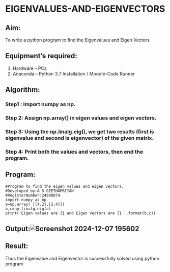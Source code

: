 # EIGENVALUES-AND-EIGENVECTORS
## Aim:
To write a python program to find the Eigenvalues and Eigen Vectors
## Equipment’s required:
1. 	Hardware – PCs
2. 	Anaconda – Python 3.7 Installation / Moodle-Code Runner
## Algorithm:
### Step1 : Import numpy as np.
### Step 2: Assign np.array() in eigen values and eigen vectors.
### Step 3: Using the np.linalg.eig(),  we get two results (first is eigenvalue and second is eigenvector) of the given matrix.
### Step 4: Print both the values and vectors, then end the program.

## Program:
```
#Program to find the eigen values and eigen vectors.
#Developed by:A S GEETHAPRIYAN
#RegisterNumber:24900874
import numpy as np
a=np.array( [[4,2],[2,4]])
b,c=np.linalg.eig(a)
print('Eigen values are {} and Eigen Vectors are {} '.format(b,c))
```

## Output:![Screenshot 2024-12-07 195602](https://github.com/user-attachments/assets/f96538e6-c25a-483f-a5bd-559985188dea)

## Result:
Thus the Eigenvalue and Eigenvector is successfully solved using python program

